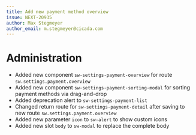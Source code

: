 ```yaml
---
title: Add new payment method overview
issue: NEXT-20935
author: Max Stegmeyer
author_email: m.stegmeyer@cicada.com
---
```

# Administration
* Added new component `sw-settings-payment-overview` for route `sw.settings.payment.overview`
* Added new component `sw-settings-payment-sorting-modal` for sorting payment methods via drag-and-drop
* Added deprecation alert to `sw-settings-payment-list`
* Changed return route for `sw-settings-payment-detail` after saving to new route `sw.settings.payment.overview`
* Added new parameter `icon` to `sw-alert` to show custom icons
* Added new slot `body` to `sw-modal` to replace the complete body
